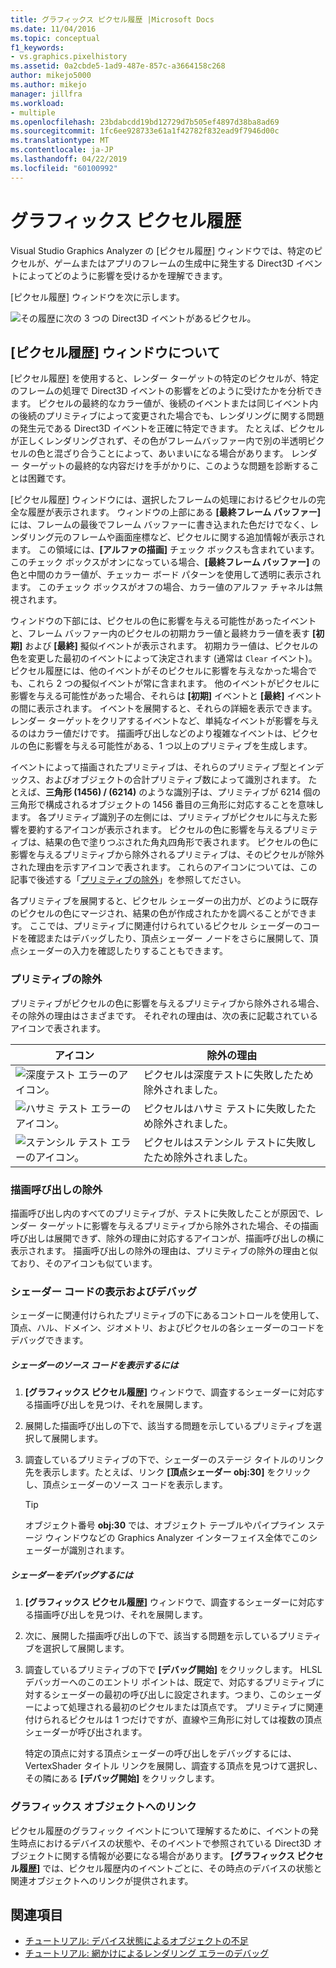 ```yaml
---
title: グラフィックス ピクセル履歴 |Microsoft Docs
ms.date: 11/04/2016
ms.topic: conceptual
f1_keywords:
- vs.graphics.pixelhistory
ms.assetid: 0a2cbde5-1ad9-487e-857c-a3664158c268
author: mikejo5000
ms.author: mikejo
manager: jillfra
ms.workload:
- multiple
ms.openlocfilehash: 23bdabcdd19bd12729d7b505ef4897d38ba8ad69
ms.sourcegitcommit: 1fc6ee928733e61a1f42782f832ead9f7946d00c
ms.translationtype: MT
ms.contentlocale: ja-JP
ms.lasthandoff: 04/22/2019
ms.locfileid: "60100992"
---
```

# <a name="graphics-pixel-history"></a>グラフィックス ピクセル履歴
Visual Studio Graphics Analyzer の [ピクセル履歴] ウィンドウでは、特定のピクセルが、ゲームまたはアプリのフレームの生成中に発生する Direct3D イベントによってどのように影響を受けるかを理解できます。

 [ピクセル履歴] ウィンドウを次に示します。

 ![その履歴に次の 3 つの Direct3D イベントがあるピクセル。](media/gfx_diag_demo_pixel_history_orientation.png "gfx_diag_demo_pixel_history_orientation")

## <a name="understanding-the-pixel-history-window"></a>[ピクセル履歴] ウィンドウについて
 [ピクセル履歴] を使用すると、レンダー ターゲットの特定のピクセルが、特定のフレームの処理で Direct3D イベントの影響をどのように受けたかを分析できます。 ピクセルの最終的なカラー値が、後続のイベントまたは同じイベント内の後続のプリミティブによって変更された場合でも、レンダリングに関する問題の発生元である Direct3D イベントを正確に特定できます。 たとえば、ピクセルが正しくレンダリングされず、その色がフレームバッファー内で別の半透明ピクセルの色と混ざり合うことによって、あいまいになる場合があります。 レンダー ターゲットの最終的な内容だけを手がかりに、このような問題を診断することは困難です。

 [ピクセル履歴] ウィンドウには、選択したフレームの処理におけるピクセルの完全な履歴が表示されます。 ウィンドウの上部にある **[最終フレーム バッファー]** には、フレームの最後でフレーム バッファーに書き込まれた色だけでなく、レンダリング元のフレームや画面座標など、ピクセルに関する追加情報が表示されます。 この領域には、**[アルファの描画]** チェック ボックスも含まれています。 このチェック ボックスがオンになっている場合、**[最終フレーム バッファー]** の色と中間のカラー値が、チェッカー ボード パターンを使用して透明に表示されます。 このチェック ボックスがオフの場合、カラー値のアルファ チャネルは無視されます。

 ウィンドウの下部には、ピクセルの色に影響を与える可能性があったイベントと、フレーム バッファー内のピクセルの初期カラー値と最終カラー値を表す **[初期]** および **[最終]** 擬似イベントが表示されます。 初期カラー値は、ピクセルの色を変更した最初のイベントによって決定されます (通常は `Clear` イベント)。 ピクセル履歴には、他のイベントがそのピクセルに影響を与えなかった場合でも、これら 2 つの擬似イベントが常に含まれます。 他のイベントがピクセルに影響を与える可能性があった場合、それらは **[初期]** イベントと **[最終]** イベントの間に表示されます。 イベントを展開すると、それらの詳細を表示できます。 レンダー ターゲットをクリアするイベントなど、単純なイベントが影響を与えるのはカラー値だけです。 描画呼び出しなどのより複雑なイベントは、ピクセルの色に影響を与える可能性がある、1 つ以上のプリミティブを生成します。

 イベントによって描画されたプリミティブは、それらのプリミティブ型とインデックス、およびオブジェクトの合計プリミティブ数によって識別されます。 たとえば、**三角形 (1456) / (6214)** のような識別子は、プリミティブが 6214 個の三角形で構成されるオブジェクトの 1456 番目の三角形に対応することを意味します。 各プリミティブ識別子の左側には、プリミティブがピクセルに与えた影響を要約するアイコンが表示されます。 ピクセルの色に影響を与えるプリミティブは、結果の色で塗りつぶされた角丸四角形で表されます。 ピクセルの色に影響を与えるプリミティブから除外されるプリミティブは、そのピクセルが除外された理由を示すアイコンで表されます。 これらのアイコンについては、この記事で後述する「[プリミティブの除外](#exclusion)」を参照してださい。

 各プリミティブを展開すると、ピクセル シェーダーの出力が、どのように既存のピクセルの色にマージされ、結果の色が作成されたかを調べることができます。 ここでは、プリミティブに関連付けられているピクセル シェーダーのコードを確認またはデバッグしたり、頂点シェーダー ノードをさらに展開して、頂点シェーダーの入力を確認したりすることもできます。

### <a name="exclusion"></a>プリミティブの除外
 プリミティブがピクセルの色に影響を与えるプリミティブから除外される場合、その除外の理由はさまざまです。 それぞれの理由は、次の表に記載されているアイコンで表されます。

|アイコン|除外の理由|
|----------|--------------------------|
|![深度テスト エラーのアイコン。](media/vsg_hist_icon_failed_depth.png "vsg_hist_icon_failed_depth")|ピクセルは深度テストに失敗したため除外されました。|
|![ハサミ テスト エラーのアイコン。](media/vsg_hist_icon_failed_scissor.png "vsg_hist_icon_failed_scissor")|ピクセルはハサミ テストに失敗したため除外されました。|
|![ステンシル テスト エラーのアイコン。](media/vsg_hist_icon_failed_stencil.png "vsg_hist_icon_failed_stencil")|ピクセルはステンシル テストに失敗したため除外されました。|

### <a name="draw-call-exclusion"></a>描画呼び出しの除外
 描画呼び出し内のすべてのプリミティブが、テストに失敗したことが原因で、レンダー ターゲットに影響を与えるプリミティブから除外された場合、その描画呼び出しは展開できず、除外の理由に対応するアイコンが、描画呼び出しの横に表示されます。 描画呼び出しの除外の理由は、プリミティブの除外の理由と似ており、そのアイコンも似ています。

### <a name="viewing-and-debugging-shader-code"></a>シェーダー コードの表示およびデバッグ
 シェーダーに関連付けられたプリミティブの下にあるコントロールを使用して、頂点、ハル、ドメイン、ジオメトリ、およびピクセルの各シェーダーのコードをデバッグできます。

##### <a name="to-view-a-shaders-source-code"></a>シェーダーのソース コードを表示するには

1. **[グラフィックス ピクセル履歴]** ウィンドウで、調査するシェーダーに対応する描画呼び出しを見つけ、それを展開します。

2. 展開した描画呼び出しの下で、該当する問題を示しているプリミティブを選択して展開します。

3. 調査しているプリミティブの下で、シェーダーのステージ タイトルのリンク先を表示します。たとえば、リンク **[頂点シェーダー obj:30]** をクリックし、頂点シェーダーのソース コードを表示します。

    > [!TIP]
    >  オブジェクト番号 **obj:30** では、オブジェクト テーブルやパイプライン ステージ ウィンドウなどの Graphics Analyzer インターフェイス全体でこのシェーダーが識別されます。

##### <a name="to-debug-a-shader"></a>シェーダーをデバッグするには

1. **[グラフィックス ピクセル履歴]** ウィンドウで、調査するシェーダーに対応する描画呼び出しを見つけ、それを展開します。

2. 次に、展開した描画呼び出しの下で、該当する問題を示しているプリミティブを選択して展開します。

3. 調査しているプリミティブの下で **[デバッグ開始]** をクリックします。 HLSL デバッガーへのこのエントリ ポイントは、既定で、対応するプリミティブに対するシェーダーの最初の呼び出しに設定されます。つまり、このシェーダーによって処理される最初のピクセルまたは頂点です。 プリミティブに関連付けられるピクセルは 1 つだけですが、直線や三角形に対しては複数の頂点シェーダーが呼び出されます。

     特定の頂点に対する頂点シェーダーの呼び出しをデバッグするには、VertexShader タイトル リンクを展開し、調査する頂点を見つけて選択し、その隣にある **[デバッグ開始]** をクリックします。

### <a name="links-to-graphics-objects"></a>グラフィックス オブジェクトへのリンク
 ピクセル履歴のグラフィック イベントについて理解するために、イベントの発生時点におけるデバイスの状態や、そのイベントで参照されている Direct3D オブジェクトに関する情報が必要になる場合があります。 **[グラフィックス ピクセル履歴]** では、ピクセル履歴内のイベントごとに、その時点のデバイスの状態と関連オブジェクトへのリンクが提供されます。

## <a name="see-also"></a>関連項目
- [チュートリアル: デバイス状態によるオブジェクトの不足](walkthrough-missing-objects-due-to-device-state.md)
- [チュートリアル: 網かけによるレンダリング エラーのデバッグ](walkthrough-debugging-rendering-errors-due-to-shading.md)